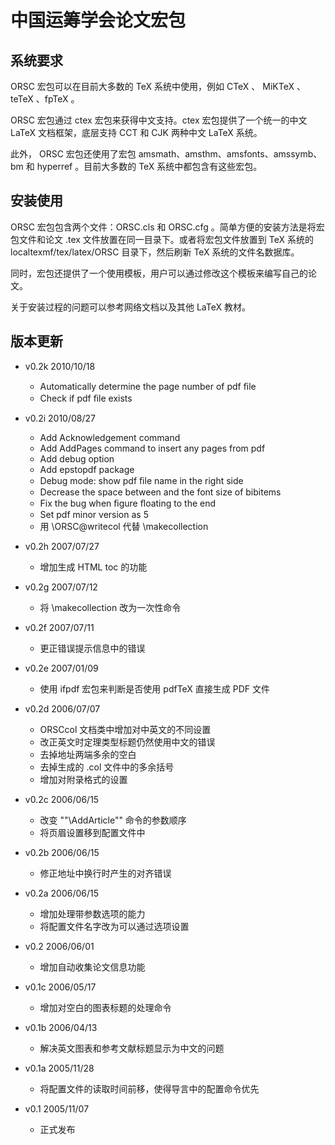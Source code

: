# 中国运筹学会论文宏包

## 系统要求

ORSC 宏包可以在目前大多数的 TeX 系统中使用，例如 CTeX 、 MiKTeX 、teTeX 、fpTeX 。

ORSC 宏包通过 ctex 宏包来获得中文支持。ctex 宏包提供了一个统一的中文 LaTeX 文档框架，底层支持 CCT 和 CJK 两种中文 LaTeX 系统。

此外， ORSC 宏包还使用了宏包 amsmath、amsthm、amsfonts、amssymb、bm 和 hyperref 。目前大多数的 TeX 系统中都包含有这些宏包。

## 安装使用

ORSC 宏包包含两个文件：ORSC.cls 和 ORSC.cfg 。简单方便的安装方法是将宏包文件和论文 .tex 文件放置在同一目录下。或者将宏包文件放置到 TeX 系统的 localtexmf/tex/latex/ORSC 目录下，然后刷新 TeX 系统的文件名数据库。

同时，宏包还提供了一个使用模板，用户可以通过修改这个模板来编写自己的论文。

关于安装过程的问题可以参考网络文档以及其他 LaTeX 教材。

## 版本更新

- v0.2k  2010/10/18
	- Automatically determine the page number of pdf ﬁle
	- Check if pdf ﬁle exists

- v0.2i  2010/08/27
	- Add Acknowledgement command
	- Add AddPages command to insert any pages from pdf
	- Add debug option
	- Add epstopdf package
	- Debug mode: show pdf ﬁle name in the right side
	- Decrease the space between and the font size of bibitems
	- Fix the bug when ﬁgure ﬂoating to the end
	- Set pdf minor version as 5
	- 用 \ORSC@writecol 代替 \makecollection

- v0.2h  2007/07/27
	- 增加生成 HTML toc 的功能

- v0.2g  2007/07/12
	- 将 \makecollection 改为一次性命令

- v0.2f  2007/07/11
	- 更正错误提示信息中的错误

- v0.2e  2007/01/09
	- 使用 ifpdf 宏包来判断是否使用 pdfTeX 直接生成 PDF 文件

- v0.2d  2006/07/07
	- ORSCcol 文档类中增加对中英文的不同设置
	- 改正英文时定理类型标题仍然使用中文的错误
	- 去掉地址两端多余的空白
	- 去掉生成的 .col 文件中的多余括号
	- 增加对附录格式的设置

- v0.2c  2006/06/15
	- 改变 ""\AddArticle"" 命令的参数顺序
	- 将页眉设置移到配置文件中

- v0.2b  2006/06/15
	- 修正地址中换行时产生的对齐错误

- v0.2a  2006/06/15
	- 增加处理带参数选项的能力
	- 将配置文件名字改为可以通过选项设置

- v0.2  2006/06/01
	- 增加自动收集论文信息功能

- v0.1c  2006/05/17
	- 增加对空白的图表标题的处理命令

- v0.1b  2006/04/13
	- 解决英文图表和参考文献标题显示为中文的问题

- v0.1a  2005/11/28
	- 将配置文件的读取时间前移，使得导言中的配置命令优先

- v0.1  2005/11/07
	- 正式发布
